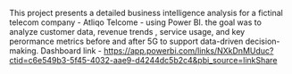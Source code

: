 This project presents a detailed business intelligence analysis for a fictinal telecom company - Atliqo Telcome - using Power BI.
the goal was to analyze customer data, revenue trends , service usage, and key perormance metrics before and after 5G to support data-driven decision-making.
Dashboard link - https://app.powerbi.com/links/NXkDnMUduc?ctid=c6e549b3-5f45-4032-aae9-d4244dc5b2c4&pbi_source=linkShare

